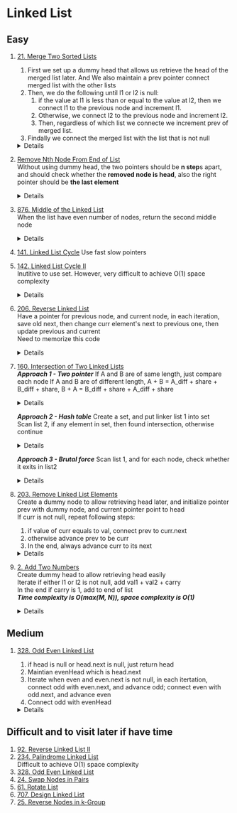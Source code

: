 # Linked List
## Easy
1. [21. Merge Two Sorted Lists](https://leetcode.com/problems/merge-two-sorted-lists)  
    1. First we set up a dummy head that allows us retrieve the head of the merged list later. And We also maintain a prev pointer connect merged list with the other lists
    1. Then, we do the following until l1 or l2 is null:
        1. if the value at l1 is less than or equal to the value at l2, then we connect l1 to the previous node and increment l1.
        1. Otherwise, we connect l2 to the previous node and increment l2. 
        1. Then, regardless of which list we connecte we increment prev of merged list.
    1. Findally we connect the merged list with the list that is not null
    <details>

    ```python
        def mergeTwoLists(self, list1: Optional[ListNode], list2: Optional[ListNode]) -> Optional[ListNode]:
            preHead = ListNode()
            prev = preHead
            while list1 and list2:
                if list1.val < list2.val:
                    prev.next = list1
                    list1 = list1.next
                else:
                    prev.next = list2
                    list2 = list2.next
    
                prev = prev.next
    
            prev.next = list1 or list2
    
            return preHead.next
    ```
    </details>

1. [Remove Nth Node From End of List](https://leetcode.com/problems/remove-nth-node-from-end-of-list)  
    Without using dummy head, the two pointers should be **n step**s apart, and should check whether the **removed node is head**, also the right pointer should be **the last element**
        <details>
    
           ```python
               for i in range(n):
                   fast = fast.next
               
               if not fast:
                  return head.next
            
               while fast.next:
                  fast = fast.next
                  slow = slow.next
              
               #When using dummy head, the two pointers are also ** n steps** apart, and the **right pointer should be last item**
               
               for i in range(n):
                   fast = fast.next
                  
                while fast.next:
                    fast = fast.next
                    slow = slow.next
           ```
         </details>
1. [876. Middle of the Linked List](https://leetcode.com/problems/middle-of-the-linked-list)   
    When the list have even number of nodes, return the second middle node
    <details>

        ```python
            def middleNode(self, head: Optional[ListNode]) -> Optional[ListNode]:     
                fast = head
                slow = head
                while fast and fast.next:
                    fast = fast.next.next
                    slow = slow.next
                return slow
        ```
    </details>
1. [141. Linked List Cycle](https://leetcode.com/problems/linked-list-cycle)
    Use fast slow pointers
1. [142. Linked List Cycle II](https://leetcode.com/problems/linked-list-cycle-ii)  
    Inutitive to use set. However, very difficult to achieve O(1) space complexity
    <details>

        ```python
            def detectCycle(self, head: Optional[ListNode]) -> Optional[ListNode]:
                seen = set()
                while head:
                    if head in seen:
                        return head
                    else:
                        seen.add(head)
                        head = head.next
                
                return None
        ```
    </details>
1. [206. Reverse Linked List](https://leetcode.com/problems/reverse-linked-list)  
    Have a pointer for previous node, and current node, in each iteration, save old next, then change curr element's next to previous one, then update previous and current  
    Need to memorize this code
    <details>

        ```python
        prev = None
        curr = head
        while curr:
            oldNext = curr.next
            curr.next = prev
            prev = curr
            curr = oldNext

        return prev
        ```
    </details>
1. [160. Intersection of Two Linked Lists](https://leetcode.com/problems/intersection-of-two-linked-lists)  
    ***Approach 1 - Two pointer***
    If A and B are of same length, just compare each node
    If A and B are of different length, A + B = A_diff + share + B_diff + share, B + A = B_diff + share + A_diff + share
    <details>

    ```python
    def getIntersectionNode(self, headA: ListNode, headB: ListNode) -> Optional[ListNode]:
        currA = headA
        currB = headB
        while currA or currB:
            if currA == currB:
                return currA
            currA = currA.next if currA else headB
            currB = currB.next if currB else headA
    ```
    </details>
    
    ***Approach 2 - Hash table***
    Create a set, and put linker list 1 into set  
    Scan list 2, if any element in set, then found intersection, otherwise continue  
    <details>

    ```python
        def getIntersectionNode(self, headA: ListNode, headB: ListNode) -> Optional[ListNode]:
            seen = set()
            while headA:
                seen.add(headA)
                headA = headA.next
            
            while headB:
                if headB in seen:
                    return headB
                headB = headB.next
            
            return None
    ```
    </details>

    ***Approach 3 - Brutal force***
    Scan list 1, and for each node, check whether it exits in list2
    <details>

    ```python
        def getIntersectionNode(self, headA: ListNode, headB: ListNode) -> Optional[ListNode]:
            while headA:
                pB = headB
                while pB:
                    if pB == headA:
                        return headA
                    pB = pB.next
                headA = headA.next
            return None
    ```
    </details>
1. [203. Remove Linked List Elements](https://leetcode.com/problems/remove-linked-list-elements)  
    Create a dummy node to allow retrieving head later, and initialize pointer prev with dummy node, and current pointer point to head  
    If curr is not null, repeat following steps:  
    1. if value of curr equals to val, connect prev to curr.next
    1. otherwise advance prev to be curr
    1. In the end, always advance curr to its next 
    <details>

    ```python
    def removeElements(self, head: Optional[ListNode], val: int) -> Optional[ListNode]:
        dummy = ListNode()
        dummy.next = head
        prev = dummy
        curr = head
        while curr:
            if curr.val == val:
                prev.next = curr.next
            else:
                prev = curr
            curr = curr.next

        return dummy.next
    ```
    </details>
1. [2. Add Two Numbers](https://leetcode.com/problems/add-two-numbers)  
    Create dummy head to allow retrieving head easily  
    Iterate if either l1 or l2 is not null, add val1 + val2 + carry  
    In the end if carry is 1, add to end of list  
    ***Time complexity is O(max(M, N)), space complexity is O(1)***
    <details>

    ```python
    def addTwoNumbers(self, l1: Optional[ListNode], l2: Optional[ListNode]) -> Optional[ListNode]:
        carry = 0
        dummy = ListNode()
        curr = dummy
        while l1 or l2:
            val1 = l1.val if l1 else 0
            val2 = l2.val if l2 else 0
            total = val1 + val2 + carry
            curr.next = ListNode(total % 10)
            carry = total // 10

            curr = curr.next 
            l1 = l1.next if l1 else None
            l2 = l2.next if l2 else None

        if carry == 1:
            curr.next = ListNode(1)
        
        return dummy.next
    ```
    </details>
    
## Medium

1. [328. Odd Even Linked List](https://leetcode.com/problems/odd-even-linked-list)  
    1. if head is null or head.next is null, just return head  
    1. Maintian evenHead which is head.next   
    1. Iterate when even and even.next is not null, in each itertation, connect odd with even.next, and advance odd; connect even with odd.next, and advance even
    1. Connect odd with evenHead  
    <details>

    ```python
    def oddEvenList(self, head: Optional[ListNode]) -> Optional[ListNode]:
        if not head or not head.next:
            return head

        odd = head
        even = head.next
        evenHead = even
        while even and even.next:
            odd.next = even.next
            odd = odd.next
            even.next = odd.next
            even = even.next
        
        odd.next = evenHead
        return head
    ```
    </details>
## Difficult and to visit later if have time
1. [92. Reverse Linked List II](https://leetcode.com/problems/reverse-linked-list-ii)
1. [234. Palindrome Linked List](https://leetcode.com/problems/palindrome-linked-list)  
    Difficult to achieve O(1) space complexity
1. [328. Odd Even Linked List](https://leetcode.com/problems/odd-even-linked-list)
1. [24. Swap Nodes in Pairs](https://leetcode.com/problems/swap-nodes-in-pairs)  
1. [61. Rotate List](https://leetcode.com/problems/rotate-list)
1. [707. Design Linked List](https://leetcode.com/problems/design-linked-list)  
1. [25. Reverse Nodes in k-Group](https://leetcode.com/problems/reverse-nodes-in-k-group)  
   

